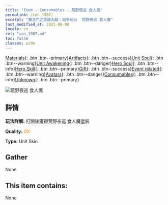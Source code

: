 ```yaml
---
title: "Item - Consumables - 荒野夜巡 食人魔"
permalink: /con_1987/
excerpt: "魔法门之英雄无敌：战争纪元  荒野夜巡 食人魔"
last_modified_at: 2021-06-08
locale: cn
ref: "con_1987.md"
toc: false
classes: wide
---
```

 [Materials](/ItemsCN/){: .btn .btn--primary}[Artifacts](/ItemsCN/Artifacts/){: .btn .btn--success}[Unit Soul](/ItemsCN/UnitSoul/){: .btn .btn--warning}[Unit Awakening](/ItemsCN/UnitAwakening/){: .btn .btn--danger}[Hero Soul](/ItemsCN/HeroSoul/){: .btn .btn--info}[Hero Skill](/ItemsCN/HeroSkill/){: .btn .btn--primary}[Gift](/ItemsCN/Gift/){: .btn .btn--success}[Event related](/ItemsCN/Events/){: .btn .btn--warning}[Avatars](/ItemsCN/Avatars/){: .btn .btn--danger}[Consumables](/ItemsCN/Consumables/){: .btn .btn--info}[Unknown](/ItemsCN/Unknown/){: .btn .btn--primary}

 ![荒野夜巡 食人魔](/images/u/ti_shirenmopifu.jpg)

## 詳情
 **玩法詳解:** 打開後獲得荒野夜巡 食人魔塗裝

 **Quality:** <span style="color: #FF8C00">OK</span>

 **Type:** Unit Skin

## Gather

  None

## This item contains:

  None

